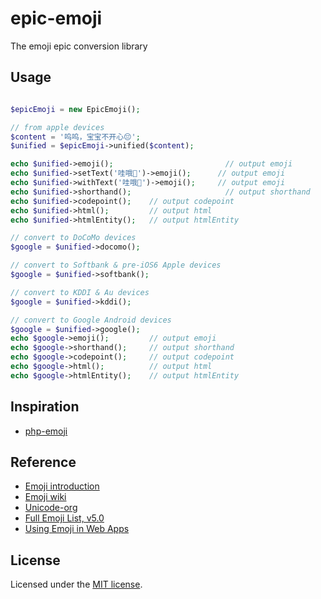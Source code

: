 # epic-emoji

The emoji epic conversion library

## Usage

```php

$epicEmoji = new EpicEmoji();

// from apple devices
$content = '呜呜，宝宝不开心😔';
$unified = $epicEmoji->unified($content);

echo $unified->emoji();                         // output emoji
echo $unified->setText('哇哦👻')->emoji();      // output emoji
echo $unified->withText('哇哦👻')->emoji();     // output emoji
echo $unified->shorthand();                     // output shorthand
echo $unified->codepoint();    // output codepoint
echo $unified->html();         // output html
echo $unified->htmlEntity();   // output htmlEntity

// convert to DoCoMo devices
$google = $unified->docomo();

// convert to Softbank & pre-iOS6 Apple devices
$google = $unified->softbank();

// convert to KDDI & Au devices
$google = $unified->kddi();

// convert to Google Android devices
$google = $unified->google();
echo $google->emoji();         // output emoji
echo $google->shorthand();     // output shorthand
echo $google->codepoint();     // output codepoint
echo $google->html();          // output html
echo $google->htmlEntity();    // output htmlEntity

```

## Inspiration

* [php-emoji](https://github.com/iamcal/php-emoji)

## Reference

* [Emoji introduction](http://www.ruanyifeng.com/blog/2017/04/emoji.html)
* [Emoji wiki](https://en.wikipedia.org/wiki/Emoji)
* [Unicode-org](http://www.unicode.org)
* [Full Emoji List, v5.0](http://www.unicode.org/emoji/charts/full-emoji-list.html)
* [Using Emoji in Web Apps](http://www.iamcal.com/emoji-in-web-apps/)

## License

Licensed under the [MIT license](https://github.com/emanci/epic-emoji/blob/master/LICENSE).
